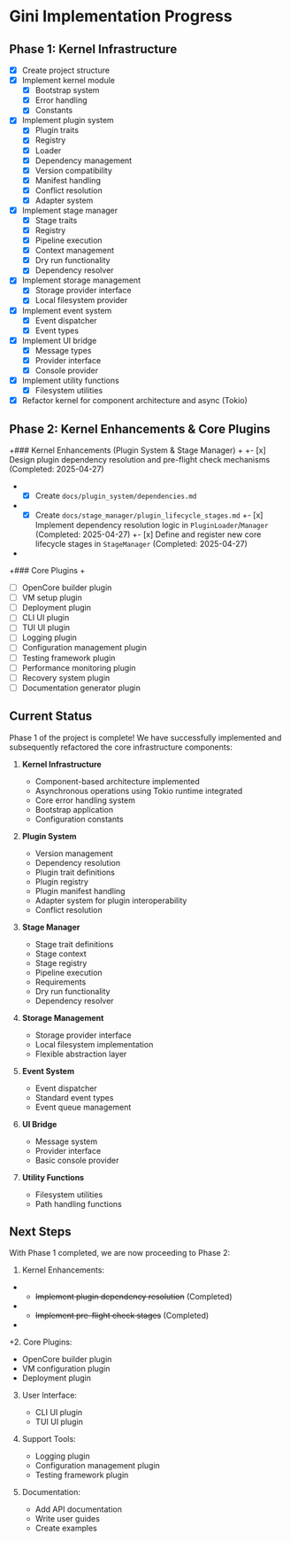 # Gini Implementation Progress

## Phase 1: Kernel Infrastructure

- [x] Create project structure
- [x] Implement kernel module
  - [x] Bootstrap system
  - [x] Error handling
  - [x] Constants
- [x] Implement plugin system
  - [x] Plugin traits
  - [x] Registry
  - [x] Loader
  - [x] Dependency management
  - [x] Version compatibility
  - [x] Manifest handling
  - [x] Conflict resolution
  - [x] Adapter system
- [x] Implement stage manager
  - [x] Stage traits
  - [x] Registry
  - [x] Pipeline execution
  - [x] Context management
  - [x] Dry run functionality
  - [x] Dependency resolver
- [x] Implement storage management
  - [x] Storage provider interface
  - [x] Local filesystem provider
- [x] Implement event system
  - [x] Event dispatcher
  - [x] Event types
- [x] Implement UI bridge
  - [x] Message types
  - [x] Provider interface
  - [x] Console provider
- [x] Implement utility functions
  - [x] Filesystem utilities
 - [x] Refactor kernel for component architecture and async (Tokio)
 
 ## Phase 2: Kernel Enhancements & Core Plugins
 
+### Kernel Enhancements (Plugin System & Stage Manager)
+
+- [x] Design plugin dependency resolution and pre-flight check mechanisms (Completed: 2025-04-27)
+  - [x] Create `docs/plugin_system/dependencies.md`
+  - [x] Create `docs/stage_manager/plugin_lifecycle_stages.md`
+- [x] Implement dependency resolution logic in `PluginLoader`/`Manager` (Completed: 2025-04-27)
+- [x] Define and register new core lifecycle stages in `StageManager` (Completed: 2025-04-27)
+
+### Core Plugins
+
- [ ] OpenCore builder plugin
- [ ] VM setup plugin
- [ ] Deployment plugin
- [ ] CLI UI plugin
- [ ] TUI UI plugin
- [ ] Logging plugin
- [ ] Configuration management plugin
- [ ] Testing framework plugin
- [ ] Performance monitoring plugin
- [ ] Recovery system plugin
- [ ] Documentation generator plugin

## Current Status

Phase 1 of the project is complete! We have successfully implemented and subsequently refactored the core infrastructure components:

1. **Kernel Infrastructure**
   - Component-based architecture implemented
   - Asynchronous operations using Tokio runtime integrated
   - Core error handling system
   - Bootstrap application
   - Configuration constants

2. **Plugin System**
   - Version management
   - Dependency resolution
   - Plugin trait definitions
   - Plugin registry
   - Plugin manifest handling
   - Adapter system for plugin interoperability
   - Conflict resolution

3. **Stage Manager**
   - Stage trait definitions
   - Stage context
   - Stage registry
   - Pipeline execution
   - Requirements
   - Dry run functionality
   - Dependency resolver

4. **Storage Management**
   - Storage provider interface
   - Local filesystem implementation
   - Flexible abstraction layer

5. **Event System**
   - Event dispatcher
   - Standard event types
   - Event queue management

6. **UI Bridge**
   - Message system
   - Provider interface
   - Basic console provider

7. **Utility Functions**
   - Filesystem utilities
   - Path handling functions

## Next Steps

With Phase 1 completed, we are now proceeding to Phase 2:

1. Kernel Enhancements:
+   - ~~Implement plugin dependency resolution~~ (Completed)
+   - ~~Implement pre-flight check stages~~ (Completed)
+
+2. Core Plugins:
   - OpenCore builder plugin
   - VM configuration plugin
   - Deployment plugin

3. User Interface:
   - CLI UI plugin
   - TUI UI plugin

4. Support Tools:
   - Logging plugin
   - Configuration management plugin
   - Testing framework plugin

5. Documentation:
   - Add API documentation
   - Write user guides
   - Create examples